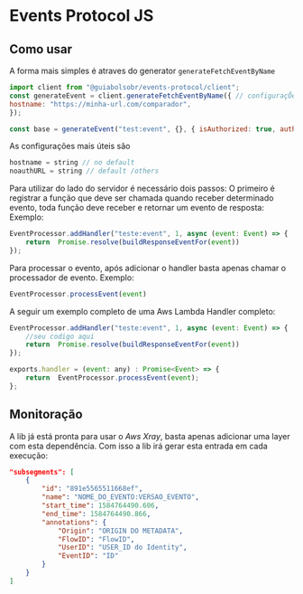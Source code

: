
# Events Protocol JS
## Como usar
 A forma mais simples é atraves do generator `generateFetchEventByName`
```js
import client from "@guiabolsobr/events-protocol/client";
const generateEvent = client.generateFetchEventByName({ // configuraçÕes
hostname: "https://minha-url.com/comparador",
});

const base = generateEvent("test:event", {}, { isAuthorized: true, auth: { token: "my-token" } });
```
As configurações mais úteis são
```js
hostname = string // no default
noauthURL = string // default /others
```
Para utilizar do lado do servidor é necessário dois passos:
O primeiro é registrar a função que deve ser chamada quando receber determinado evento, toda função deve receber e retornar um evento de resposta: 
Exemplo:
```js
EventProcessor.addHandler("teste:event", 1, async (event: Event) => {
	return  Promise.resolve(buildResponseEventFor(event))
});
```
Para processar o evento, após adicionar o handler basta apenas chamar o processador de evento.
Exemplo:
```js
EventProcessor.processEvent(event)
``` 
A seguir um exemplo completo de uma Aws Lambda Handler completo:
```js
EventProcessor.addHandler("teste:event", 1, async (event: Event) => {
	//seu codigo aqui
	return  Promise.resolve(buildResponseEventFor(event))
});

exports.handler = (event: any) : Promise<Event> => {
	return  EventProcessor.processEvent(event);
};
``` 
## Monitoração
A lib já está pronta para usar o *Aws Xray*, basta apenas adicionar uma layer com esta dependência. 
Com isso a lib irá gerar esta entrada em cada execução:
```json
"subsegments": [
    {
        "id": "891e5565511668ef",
        "name": "NOME_DO_EVENTO:VERSAO_EVENTO",
        "start_time": 1584764490.606,
        "end_time": 1584764490.866,
        "annotations": {
            "Origin": "ORIGIN DO METADATA",
            "FlowID": "FlowID",
            "UserID": "USER_ID do Identity",
            "EventID": "ID"
        }
    }
]
```
